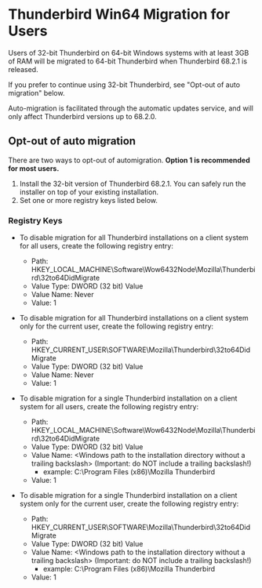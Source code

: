 Thunderbird Win64 Migration for Users
=====================================

Users of 32-bit Thunderbird on 64-bit Windows systems with at least 3GB of RAM will be migrated to 64-bit Thunderbird when Thunderbird 68.2.1 is released.

If you prefer to continue using 32-bit Thunderbird, see "Opt-out of auto migration" below.

Auto-migration is facilitated through the automatic updates service, and will only affect Thunderbird versions up to 68.2.0.

## Opt-out of auto migration

There are two ways to opt-out of automigration. **Option 1 is recommended for most users.**

1. Install the 32-bit version of Thunderbird 68.2.1. You can safely run the installer on top of your existing installation. 
1. Set one or more registry keys listed below.

### Registry Keys

* To disable migration for all Thunderbird installations on a client system for all users, create the following registry entry:
	* Path: HKEY\_LOCAL\_MACHINE\Software\Wow6432Node\Mozilla\Thunderbird\32to64DidMigrate
	* Value Type: DWORD (32 bit) Value
	* Value Name: Never
	* Value: 1

* To disable migration for all Thunderbird installations on a client system only for the current user, create the following registry entry:
	* Path: HKEY\_CURRENT\_USER\SOFTWARE\Mozilla\Thunderbird\32to64DidMigrate
	* Value Type: DWORD (32 bit) Value
	* Value Name: Never
	* Value: 1

* To disable migration for a single Thunderbird installation on a client system for all users, create the following registry entry:
	* Path: HKEY\_LOCAL\_MACHINE\Software\Wow6432Node\Mozilla\Thunderbird\32to64DidMigrate
	* Value Type: DWORD (32 bit) Value
	* Value Name: \<Windows path to the installation directory without a trailing backslash> (Important: do NOT include a trailing backslash!)
		* example: C:\Program Files (x86)\Mozilla Thunderbird
	* Value: 1

* To disable migration for a single Thunderbird installation on a client system only for the current user, create the following registry entry:
	* Path: HKEY\_CURRENT\_USER\SOFTWARE\Mozilla\Thunderbird\32to64DidMigrate
	* Value Type: DWORD (32 bit) Value
	* Value Name: \<Windows path to the installation directory without a trailing backslash> (Important: do NOT include a trailing backslash!)
		* example: C:\Program Files (x86)\Mozilla Thunderbird
	* Value: 1